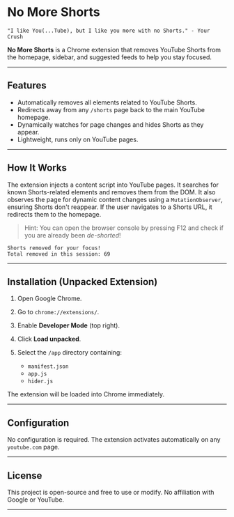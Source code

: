 # No More Shorts

`"I like You(...Tube), but I like you more with no Shorts." - Your Crush`  

**No More Shorts** is a Chrome extension that removes YouTube Shorts from the homepage, sidebar, and suggested feeds to help you stay focused.

---

## Features

* Automatically removes all elements related to YouTube Shorts.
* Redirects away from any `/shorts` page back to the main YouTube homepage.
* Dynamically watches for page changes and hides Shorts as they appear.
* Lightweight, runs only on YouTube pages.

---

## How It Works

The extension injects a content script into YouTube pages. It searches for known Shorts-related elements and removes them from the DOM. It also observes the page for dynamic content changes using a `MutationObserver`, ensuring Shorts don't reappear. If the user navigates to a Shorts URL, it redirects them to the homepage.  
  
>Hint: You can open the browser console by pressing F12 and check if you are already been _de-shorted_!  
  
```console
Shorts removed for your focus!
Total removed in this session: 69
```

---

## Installation (Unpacked Extension)

1. Open Google Chrome.
2. Go to `chrome://extensions/`.
3. Enable **Developer Mode** (top right).
4. Click **Load unpacked**.
5. Select the `/app` directory containing:

   * `manifest.json`
   * `app.js`
   * `hider.js`

The extension will be loaded into Chrome immediately.

---

## Configuration

No configuration is required. The extension activates automatically on any `youtube.com` page.

---

## License

This project is open-source and free to use or modify. No affiliation with Google or YouTube.

---
